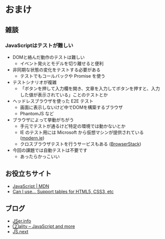 おまけ
================================================================

雑談
----------------------------------------------------------------

### JavaScriptはテストが難しい

- DOMと絡んだ動作のテストは難しい
  - イベント発火とモデルを切り離せると便利  
- 非同期な状態の変化をテストする必要がある
  - テストでもコールバックや Promise を使う
- テストシナリオが複雑
  - 「ボタンを押して入力欄を開き、文章を入力してボタンを押すと、入力した値が表示されている」ことのテストとか
- ヘッドレスブラウザを使った E2E テスト
  - 画面に表示しないけど中でDOMを構築するブラウザ
  - PhantomJS など
- ブラウザによって挙動がちがう
  - 手元でテストが通るけど特定の環境では動かないとか
  - IE のテスト用には Microsoft から仮想マシンが提供されている ([modern.ie](https://www.modern.ie/ja-jp))
  - クロスブラウザテストを行うサービスもある ([BrowserStack](https://www.browserstack.com/))
- 今回の課題では自動テストは不要です
  - あったらかっこいい


お役立ちサイト
----------------------------------------------------------------

* [JavaScript | MDN](https://developer.mozilla.org/ja/docs/Web/JavaScript)
* [Can I use... Support tables for HTML5, CSS3, etc](http://caniuse.com/)


ブログ
----------------------------------------------------------------
* [JSer.info](http://jser.info/)
* [②ality – JavaScript and more](http://jser.info/)
* [JS.next](http://js-next.hatenablog.com/)
